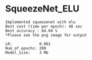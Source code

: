 # SqueezeNet_ELU
	Implemented squeezenet with elu
	Best cost (time per epoch): 48 sec
	Best accuracy : 84.04 %
	*Please see the png image for output
	
	LR:            0.001
	Num_of_epochs: 200
	Model_size:    3 Mb
